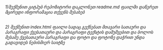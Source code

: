 ###### 1)შექმენით გიტჰუბ რეპოზიტორი დაკლონეთ readme.md ფაილში დაწერეთ მცირედი ინფორამაცია თქვენს შესახებ
###### 2) შექმენით index.html ფაილი სადაც გექნებათ მთავარი სათაური და პარაგრაფი ქვესათაური და პარაგრაფი ტექსტის დამუშვებით და ბოლოს მესამე ქვესათაური პარაგრაფი და ფოტო და ფოტოზე დაჭრით უნდა გადავიდეს ნებისმიერ საიტზე